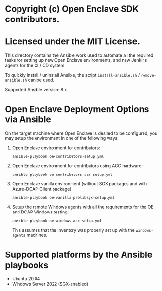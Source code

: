 # Copyright (c) Open Enclave SDK contributors.
# Licensed under the MIT License.

This directory contains the Ansible work used to automate all the required tasks for setting up new Open Enclave environments, and new Jenkins agents for the CI / CD system.

To quickly install / uninstall Ansible, the script `install-ansible.sh` / `remove-ansible.sh` can be used.

Supported Ansible version: 8.x

# Open Enclave Deployment Options via Ansible

On the target machine where Open Enclave is desired to be configured, you may setup the environment in one of the following ways:

1. Open Enclave environment for contributors:

    ```
    ansible-playbook oe-contributors-setup.yml
    ```

2. Open Enclave environment for contributors using ACC hardware:

    ```
    ansible-playbook oe-contributors-acc-setup.yml
    ```

3. Open Enclave vanilla environment (without SGX packages and with Azure-DCAP-Client package)

    ```
    ansible-playbook oe-vanilla-prelibsgx-setup.yml
    ```

4. Setup the remote Windows agents with all the requirements for the OE and DCAP Windows testing:

    ```
    ansible-playbook oe-windows-acc-setup.yml
    ```

    This assumes that the inventory was properly set up with the `windows-agents` machines.

# Supported platforms by the Ansible playbooks

* Ubuntu 20.04
* Windows Server 2022 (SGX-enabled)
